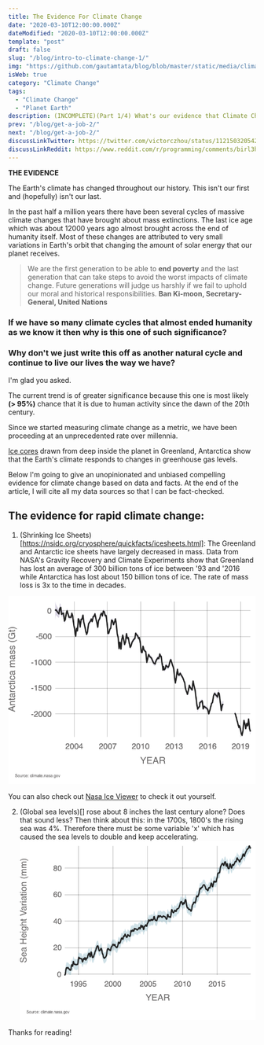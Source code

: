 ```yaml
---
title: The Evidence For Climate Change 
date: "2020-03-10T12:00:00.000Z"
dateModified: "2020-03-10T12:00:00.000Z"
template: "post"
draft: false
slug: "/blog/intro-to-climate-change-1/"
img: "https://github.com/gautamtata/blog/blob/master/static/media/climate-change.jpg"
isWeb: true
category: "Climate Change"
tags:
  - "Climate Change"
  - "Planet Earth"
description: (INCOMPLETE)(Part 1/4) What's our evidence that Climate Change is real?
prev: "/blog/get-a-job-2/"
next: "/blog/get-a-job-2/"
discussLinkTwitter: https://twitter.com/victorczhou/status/1121503205425332224
discussLinkReddit: https://www.reddit.com/r/programming/comments/birl3h/how_to_build_a_multiplayer_io_web_game/
---
```


**THE EVIDENCE**

The Earth's climate has changed throughout our history. This isn't our first and (hopefully) isn't our last. 

In the past half a million years there have been several cycles of massive climate changes that have brought about mass extinctions. The last ice age which was about 12000 years ago almost brought across the end of humanity itself. Most of these changes are attributed to very small variations in Earth's orbit that changing the amount of solar energy that our planet receives.

> We are the first generation to be able to **end poverty** and the last generation that can take steps to avoid the worst impacts of climate change. Future generations will judge us harshly if we fail to uphold our moral and historical responsibilities. 
**Ban Ki-moon, Secretary-General, United Nations**

### If we have so many climate cycles that almost ended humanity as we know it then why is this one of such significance?

### Why don't we just write this off as another natural cycle and continue to live our lives the way we have?

I'm glad you asked.

The current trend is of greater significance because this one is most likely **(> 95%)** chance that it is due to human activity since the dawn of the 20th century.

Since we started measuring climate change as a metric, we have been proceeding at an unprecedented rate over millennia.

[Ice cores]((https://www.bas.ac.uk/data/our-data/publication/ice-cores-and-climate-change/)) drawn from deep inside the planet in Greenland, Antarctica show that the Earth's climate responds to changes in greenhouse gas levels.

Below I'm going to give an unopinionated and unbiased compelling evidence for climate change based on data and facts. At the end of the article, I will cite all my data sources so that I can be fact-checked.

## The evidence for rapid climate change:

1. (Shrinking Ice Sheets)[https://nsidc.org/cryosphere/quickfacts/icesheets.html]: The Greenland and Antarctic ice sheets have largely decreased in mass. Data from NASA's Gravity Recovery and Climate Experiments show that Greenland has lost an average of 300 billion tons of ice between '93 and '2016 while Antarctica has lost about 150 billion tons of ice. The rate of mass loss is 3x to the time in decades.

![Rate of change of ice - 145 Gigatonnes per year Credits: NASA Goddard space flight center](../../static/media/LandIceAntarctica.png)

You can also check out [Nasa Ice Viewer](https://climate.nasa.gov/interactives/global-ice-viewer/#/) to check it out yourself.

2. (Global sea levels)[] rose about 8 inches the last century alone? Does that sound less? Then think about this: in the 1700s, 1800's the rising sea was 4%. Therefore there must be some variable 'x' which has caused the sea levels to double and keep accelerating.
![Rate of change 3.3 mm per year](../../static/media/SeaLevel.png)



Thanks for reading!
